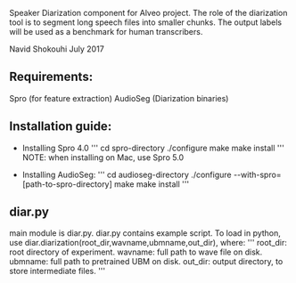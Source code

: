 Speaker Diarization component for Alveo project. 
The role of the diarization tool is to segment long speech files into smaller chunks.
The output labels will be used as a benchmark for human transcribers. 

Navid Shokouhi 
July 2017


## Requirements: 
Spro (for feature extraction)
AudioSeg (Diarization binaries)


## Installation guide:
- Installing Spro 4.0
  '''
  cd spro-directory
  ./configure
  make 
  make install 
  '''
NOTE: when installing on Mac, use Spro 5.0


- Installing AudioSeg:
  '''
  cd audioseg-directory
  ./configure --with-spro=[path-to-spro-directory]
  make
  make install
  '''

## diar.py
main module is diar.py. 
diar.py contains example script. To load in python, use diar.diarization(root_dir,wavname,ubmname,out_dir), 
where:
'''
  root_dir: root directory of experiment. 
  wavname: full path to wave file on disk. 
  ubmname: full path to pretrained UBM on disk. 
  out_dir: output directory, to store intermediate files. 
'''
